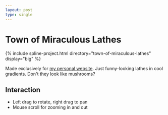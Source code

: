 ```yaml
---
layout: post
type: single
---
```


# Town of Miraculous Lathes

{% include spline-project.html directory="town-of-miraculous-lathes" display="big" %}

Made exclusively for [my personal website](https://you-create.github.io). Just
funny-looking lathes in cool gradients. Don't they look like mushrooms?

## Interaction

- Left drag to rotate, right drag to pan
- Mouse scroll for zooming in and out
